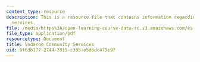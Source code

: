 ```yaml
---
content_type: resource
description: This is a resource file that contains information regarding vodacom community
  services.
file: /media/https%3A/open-learning-course-data-rc.s3.amazonaws.com/es-259-information-and-communication-technology-in-africa-spring-2006/9f63b17727443015c305e5d6dc479c97_MITES_259S06_weiner_1.pdf
file_type: application/pdf
resourcetype: Document
title: Vodacom Community Services
uid: 9f63b177-2744-3015-c305-e5d6dc479c97
---
```

